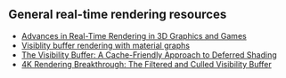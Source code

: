## General real-time rendering resources

- [Advances in Real-Time Rendering in 3D Graphics and Games](https://advances.realtimerendering.com/)
- [Visiblity buffer rendering with material graphs](http://filmicworlds.com/blog/visibility-buffer-rendering-with-material-graphs/)
- [The Visibility Buffer: A Cache-Friendly Approach to Deferred Shading](http://jcgt.org/published/0002/02/04/)
- [4K Rendering Breakthrough: The Filtered and Culled Visibility Buffer](https://www.gdcvault.com/play/1023792/4K-Rendering-Breakthrough-The-Filtered)
